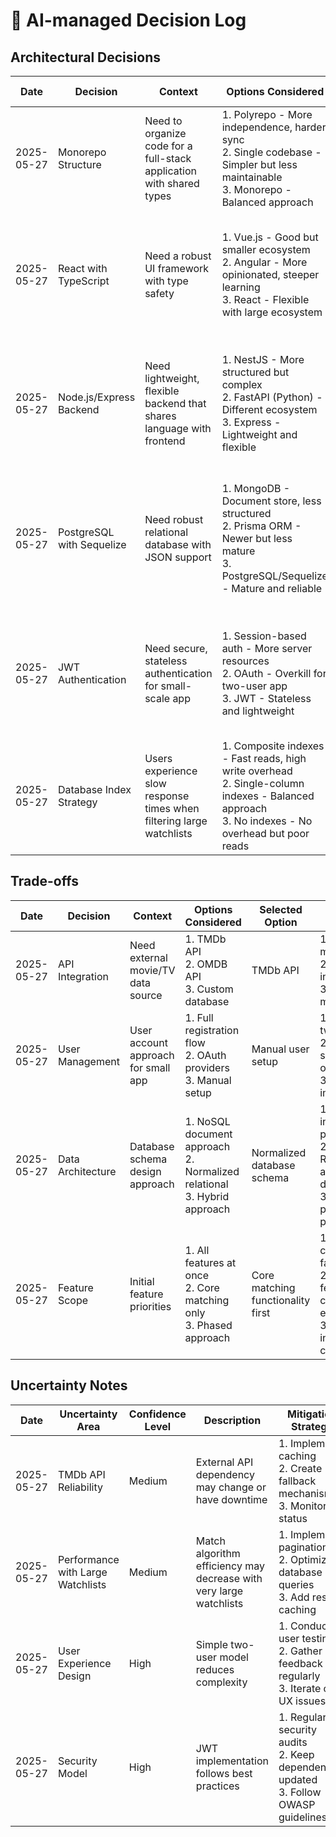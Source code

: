 # 📝 AI-managed Decision Log

## Architectural Decisions

| Date       | Decision                  | Context                                                               | Options Considered                                                                                                                                   | Selected Option                             | Reasoning                                                                                                             | Implementation Notes                                                                                                               | Future Considerations                                                                                                           | References                                           |
| ---------- | ------------------------- | --------------------------------------------------------------------- | ---------------------------------------------------------------------------------------------------------------------------------------------------- | ------------------------------------------- | --------------------------------------------------------------------------------------------------------------------- | ---------------------------------------------------------------------------------------------------------------------------------- | ------------------------------------------------------------------------------------------------------------------------------- | ---------------------------------------------------- |
| 2025-05-27 | Monorepo Structure        | Need to organize code for a full-stack application with shared types  | 1. Polyrepo - More independence, harder sync<br>2. Single codebase - Simpler but less maintainable<br>3. Monorepo - Balanced approach                | Monorepo with separate frontend and backend | 1. Provides separation of concerns<br>2. Maintains project cohesion<br>3. Enables shared types                        | 1. Created separate backend/ and frontend/ directories<br>2. Shared types in common location                                       | 1. May need to consider build pipeline optimization<br>2. Consider workspace tools if project grows                             | Modern JS architecture patterns                      |
| 2025-05-27 | React with TypeScript     | Need a robust UI framework with type safety                           | 1. Vue.js - Good but smaller ecosystem<br>2. Angular - More opinionated, steeper learning<br>3. React - Flexible with large ecosystem                | React with TypeScript                       | 1. Best flexibility and ecosystem<br>2. Strong TypeScript integration<br>3. Performance suitable for this application | 1. Set up React with strict TypeScript config<br>2. Implemented component-based architecture                                       | 1. Monitor bundle size as app grows<br>2. Consider code splitting for larger features                                           | React documentation<br>TypeScript best practices     |
| 2025-05-27 | Node.js/Express Backend   | Need lightweight, flexible backend that shares language with frontend | 1. NestJS - More structured but complex<br>2. FastAPI (Python) - Different ecosystem<br>3. Express - Lightweight and flexible                        | Node.js/Express with TypeScript             | 1. Shared language with frontend<br>2. Right balance of structure and flexibility<br>3. Large ecosystem of middleware | 1. Created MVC structure<br>2. Added TypeScript interfaces<br>3. Set up middleware pipeline                                        | 1. May need to improve structure as app grows<br>2. Consider performance optimizations                                          | Express best practices<br>Node.js design patterns    |
| 2025-05-27 | PostgreSQL with Sequelize | Need robust relational database with JSON support                     | 1. MongoDB - Document store, less structured<br>2. Prisma ORM - Newer but less mature<br>3. PostgreSQL/Sequelize - Mature and reliable               | PostgreSQL with Sequelize ORM               | 1. Best relational integrity<br>2. Flexible data types (JSONB)<br>3. Mature ORM with TypeScript support               | 1. Created models with TypeScript definitions<br>2. Set up migrations and seeders<br>3. Implemented transaction support            | 1. Monitor query performance<br>2. Consider connection pooling optimization<br>3. May need database sharding for scale          | PostgreSQL documentation<br>Sequelize best practices |
| 2025-05-27 | JWT Authentication        | Need secure, stateless authentication for small-scale app             | 1. Session-based auth - More server resources<br>2. OAuth - Overkill for two-user app<br>3. JWT - Stateless and lightweight                          | JWT authentication                          | 1. Stateless approach fits app scale<br>2. Simpler implementation<br>3. Good security with proper implementation      | 1. Implemented in auth.controller.ts<br>2. Added JWT middleware<br>3. Created token refresh mechanism                              | 1. Consider token rotation for long-term security<br>2. May need to implement rate limiting<br>3. Monitor for token size issues | OWASP security guidelines<br>JWT best practices      |
| 2025-05-27 | Database Index Strategy   | Users experience slow response times when filtering large watchlists  | 1. Composite indexes - Fast reads, high write overhead<br>2. Single-column indexes - Balanced approach<br>3. No indexes - No overhead but poor reads | Single-column indexes on common fields      | 1. Read-heavy pattern<br>2. Acceptable write overhead<br>3. PostgreSQL planner works well with multiple indexes       | 1. Added indexes on user_id, tmdb_id, media_type, status<br>2. Modified WatchlistEntry.ts model<br>3. Updated watchlist.service.ts | 1. Monitor query performance<br>2. Consider composite indexes if needed<br>3. Add caching if issues persist                     | PostgreSQL indexing documentation<br>Issue #42       |

## Trade-offs

| Date       | Decision          | Context                             | Options Considered                                                           | Selected Option                   | Reasoning                                                                                               | Implementation Notes                                                                            | Future Considerations                                                                               | References                  |
| ---------- | ----------------- | ----------------------------------- | ---------------------------------------------------------------------------- | --------------------------------- | ------------------------------------------------------------------------------------------------------- | ----------------------------------------------------------------------------------------------- | --------------------------------------------------------------------------------------------------- | --------------------------- |
| 2025-05-27 | API Integration   | Need external movie/TV data source  | 1. TMDb API<br>2. OMDB API<br>3. Custom database                             | TMDb API                          | 1. Rich metadata<br>2. Simple integration<br>3. Active maintenance                                      | 1. Created tmdb.service.ts<br>2. Implemented caching layer                                      | 1. Monitor rate limits<br>2. Consider fallback sources                                              | TMDb API documentation      |
| 2025-05-27 | User Management   | User account approach for small app | 1. Full registration flow<br>2. OAuth providers<br>3. Manual setup           | Manual user setup                 | 1. Simpler for two-user app<br>2. Less security overhead<br>3. Faster implementation                    | 1. Added admin-only user creation<br>2. Simplified onboarding                                   | 1. May need to expand if user base grows<br>2. Consider adding self-registration later              | User management patterns    |
| 2025-05-27 | Data Architecture | Database schema design approach     | 1. NoSQL document approach<br>2. Normalized relational<br>3. Hybrid approach | Normalized database schema        | 1. Data integrity is priority<br>2. Relationships are well-defined<br>3. Query patterns are predictable | 1. Created related models<br>2. Defined foreign key constraints<br>3. Set up model associations | 1. May need denormalization for performance<br>2. Consider view materialization for complex queries | Database design patterns    |
| 2025-05-27 | Feature Scope     | Initial feature priorities          | 1. All features at once<br>2. Core matching only<br>3. Phased approach       | Core matching functionality first | 1. Delivers core value faster<br>2. Allows feedback on core experience<br>3. Reduces initial complexity | 1. Implemented matching algorithm<br>2. Built watchlist management<br>3. Created basic UI       | 1. Plan for activity feed in phase 2<br>2. Consider recommendation engine later                     | Agile development practices |

## Uncertainty Notes

| Date       | Uncertainty Area                  | Confidence Level | Description                                                        | Mitigation Strategy                                                                      |
| ---------- | --------------------------------- | ---------------- | ------------------------------------------------------------------ | ---------------------------------------------------------------------------------------- |
| 2025-05-27 | TMDb API Reliability              | Medium           | External API dependency may change or have downtime                | 1. Implement caching<br>2. Create fallback mechanisms<br>3. Monitor API status           |
| 2025-05-27 | Performance with Large Watchlists | Medium           | Match algorithm efficiency may decrease with very large watchlists | 1. Implement pagination<br>2. Optimize database queries<br>3. Add results caching        |
| 2025-05-27 | User Experience Design            | High             | Simple two-user model reduces complexity                           | 1. Conduct user testing<br>2. Gather feedback regularly<br>3. Iterate on UX issues       |
| 2025-05-27 | Security Model                    | High             | JWT implementation follows best practices                          | 1. Regular security audits<br>2. Keep dependencies updated<br>3. Follow OWASP guidelines |
